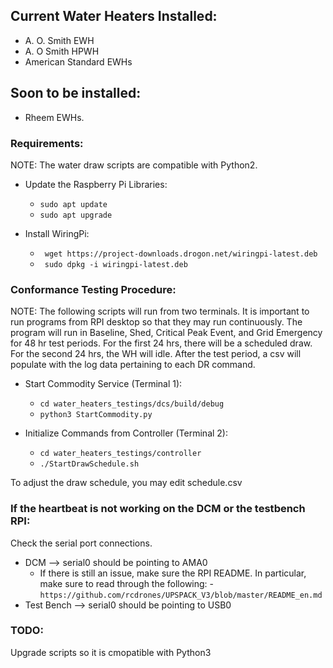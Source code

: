 ## Current Water Heaters Installed:
- A. O. Smith EWH
- A. O Smith HPWH
- American Standard EWHs
## Soon to be installed:
- Rheem EWHs.
### Requirements:
NOTE: The water draw scripts are compatible with Python2.

- Update the Raspberry Pi Libraries:
    - ```sudo apt update```
    - ```sudo apt upgrade```

- Install WiringPi:
    - ``` wget https://project-downloads.drogon.net/wiringpi-latest.deb```
    - ``` sudo dpkg -i wiringpi-latest.deb```


### Conformance Testing Procedure:
NOTE: The following scripts will run from two terminals.
It is important to run programs from RPI desktop so that they may
run continuously. The program will run in Baseline, Shed, 
Critical Peak Event, and Grid Emergency for 48 hr test periods.
For the first 24 hrs, there will be a scheduled draw. For the 
second 24 hrs, the WH will idle. After the test period, a 
csv will populate with the log data pertaining to each
DR command. 

- Start Commodity Service (Terminal 1):
    - ```cd water_heaters_testings/dcs/build/debug```
    - ```python3 StartCommodity.py```

- Initialize Commands from Controller (Terminal 2):
    - ```cd water_heaters_testings/controller```
    - ```./StartDrawSchedule.sh```

To adjust the draw schedule, you may edit schedule.csv

### If the heartbeat is not working on the DCM or the testbench RPI:
Check the serial port connections.
- DCM --> serial0 should be pointing to AMA0
  - If there is still an issue, make sure the RPI README. In particular,
  make sure to read through the following:
    -```https://github.com/rcdrones/UPSPACK_V3/blob/master/README_en.md```
- Test Bench --> serial0 should be pointing to USB0


### TODO:
Upgrade scripts so it is cmopatible with Python3

